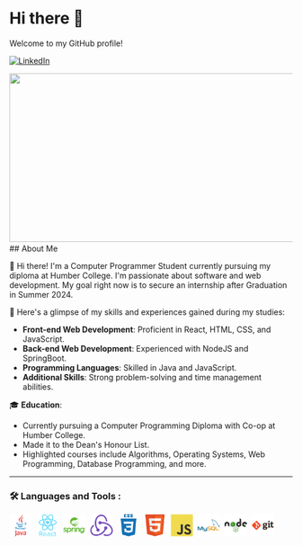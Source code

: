 # Hi there 👋

Welcome to my GitHub profile!

[![LinkedIn](https://img.shields.io/badge/-MykelAllan-blue?style=flat&logo=Linkedin&logoColor=white&link=https://www.linkedin.com/in/mykel-allan/)](https://www.linkedin.com/in/mykel-allan/)
<div align="end">
  <img src="https://media.giphy.com/media/dWesBcTLavkZuG35MI/giphy.gif" width="600" height="300"/>
</div>
## About Me

👋 Hi there! I'm a Computer Programmer Student currently pursuing my diploma at Humber College. I'm passionate about software and web development. My goal right now is to secure an internship after Graduation in Summer 2024.

🌟 Here's a glimpse of my skills and experiences gained during my studies:

- **Front-end Web Development**: Proficient in React, HTML, CSS, and JavaScript.
- **Back-end Web Development**: Experienced with NodeJS and SpringBoot.
- **Programming Languages**: Skilled in Java and JavaScript.
- **Additional Skills**: Strong problem-solving and time management abilities.

🎓 **Education**:

- Currently pursuing a Computer Programming Diploma with Co-op at Humber College.
- Made it to the Dean's Honour List.
- Highlighted courses include Algorithms, Operating Systems, Web Programming, Database Programming, and more.

---
### :hammer_and_wrench: Languages and Tools :
<div>
  <img src="https://github.com/devicons/devicon/blob/master/icons/java/java-original-wordmark.svg" title="Java" alt="Java" width="40" height="40"/>&nbsp;
  <img src="https://github.com/devicons/devicon/blob/master/icons/react/react-original-wordmark.svg" title="React" alt="React" width="40" height="40"/>&nbsp;
  <img src="https://github.com/devicons/devicon/blob/master/icons/spring/spring-original-wordmark.svg" title="Spring" alt="Spring" width="40" height="40"/>&nbsp;
  <img src="https://github.com/devicons/devicon/blob/master/icons/redux/redux-original.svg" title="Redux" alt="Redux " width="40" height="40"/>&nbsp;
  <img src="https://github.com/devicons/devicon/blob/master/icons/css3/css3-plain-wordmark.svg"  title="CSS3" alt="CSS" width="40" height="40"/>&nbsp;
  <img src="https://github.com/devicons/devicon/blob/master/icons/html5/html5-original.svg" title="HTML5" alt="HTML" width="40" height="40"/>&nbsp;
  <img src="https://github.com/devicons/devicon/blob/master/icons/javascript/javascript-original.svg" title="JavaScript" alt="JavaScript" width="40" height="40"/>&nbsp;
  <img src="https://github.com/devicons/devicon/blob/master/icons/mysql/mysql-original-wordmark.svg" title="MySQL"  alt="MySQL" width="40" height="40"/>&nbsp;
  <img src="https://github.com/devicons/devicon/blob/master/icons/nodejs/nodejs-original-wordmark.svg" title="NodeJS" alt="NodeJS" width="40" height="40"/>&nbsp;
  <img src="https://github.com/devicons/devicon/blob/master/icons/git/git-original-wordmark.svg" title="Git" **alt="Git" width="40" height="40"/>
</div>
